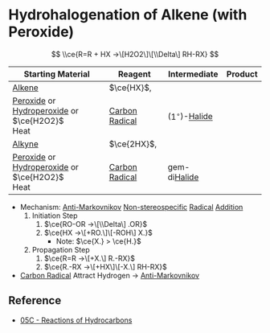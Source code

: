 # Hydrohalogenation of Alkene (with Peroxide)

$$
\\ce{R=R + HX ->\[H2O2\]\[\\Delta\] RH-RX}
$$

|Starting Material|Reagent|Intermediate|Product|
|-----------------|-------|------------|-------|
|[Alkene](../Functional%20Group/Alkenyl%20Group.md)|$\ce{HX}$,<br>
[Peroxide](../Functional%20Group/Peroxy%20Group.md) or [Hydroperoxide](../Functional%20Group/Hydroperoxy%20Group.md) or $\ce{H2O2}$<br>Heat|[Carbon Radical](Reaction%20Component/Carbon%20Radical.md)|($1^{\circ}$)-[Halide](../Functional%20Group/Halo%20Group.md)|
|[Alkyne](../Functional%20Group/Alkynyl%20Group.md)|$\ce{2HX}$,<br>
[Peroxide](../Functional%20Group/Peroxy%20Group.md) or [Hydroperoxide](../Functional%20Group/Hydroperoxy%20Group.md) or $\ce{H2O2}$<br>Heat|[Carbon Radical](Reaction%20Component/Carbon%20Radical.md)|gem-di[Halide](../Functional%20Group/Halo%20Group.md)|

* Mechanism: [Anti-Markovnikov](Classification%20of%20Organic%20Reaction/Addition%20Reaction.md#anti-markovnikov) [Non-stereospecific](Classification%20of%20Organic%20Reaction/Addition%20Reaction.md#non-stereospecific) [Radical](Reaction%20Component/Free%20Radical.md) [Addition](Classification%20of%20Organic%20Reaction/Addition%20Reaction.md)
  1. Initiation Step
     1. $\ce{RO-OR ->\[\\Delta\] .OR}$
     1. $\ce{HX ->\[+RO.\]\[-ROH\] X.}$
        * Note: $\ce{X.} > \ce{H.}$
  1. Propagation Step
     1. $\ce{R=R ->\[+X.\] R.-RX}$
     1. $\ce{R.-RX ->\[+HX\]\[-X.\] RH-RX}$
* [Carbon Radical](Reaction%20Component/Carbon%20Radical.md) Attract Hydrogen → [Anti-Markovnikov](Classification%20of%20Organic%20Reaction/Addition%20Reaction.md#anti-markovnikov)

## Reference

* [05C - Reactions of Hydrocarbons](../../../../00%20-%20Summary/SCCH134%20-%20Organic%20Chemistry%20for%20Medical%20Science/05C%20-%20Reactions%20of%20Hydrocarbons.md)
